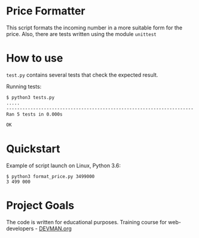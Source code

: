 # Price Formatter

This script formats the incoming number in a more suitable form for the price. Also, there are tests written using the module ```unittest```

# How to use

```test.py``` contains several tests that check the expected result.

Running tests:

```bash
$ python3 tests.py 
.....
----------------------------------------------------------------------
Ran 5 tests in 0.000s

OK
```

# Quickstart

Example of script launch on Linux, Python 3.6:
```
$ python3 format_price.py 3499000
3 499 000
```

# Project Goals

The code is written for educational purposes. Training course for web-developers - [DEVMAN.org](https://devman.org)
